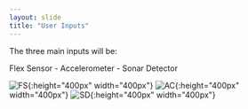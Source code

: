 ```yaml
---
layout: slide
title: "User Inputs"
---
```

The three main inputs will be:

Flex Sensor   -   Accelerometer   -   Sonar Detector

![FS](https://www.trossenrobotics.com/shared/images/PImages/S-20-SEN10264-a.jpg){:height="400px" width="400px"}    ![AC](https://www.researchgate.net/profile/Constantinos_Psomopoulos/publication/299511206/figure/fig6/AS:614310762000424@1523474507902/A-typical-Accelerometer-layout.png){:height="400px" width="400px"}     ![SD](https://xenyltechbd.com/wp-content/uploads/2020/01/HC-SR04-Ultrasonic-Sonar-Sensor-1.jpg){:height="400px" width="400px"}


